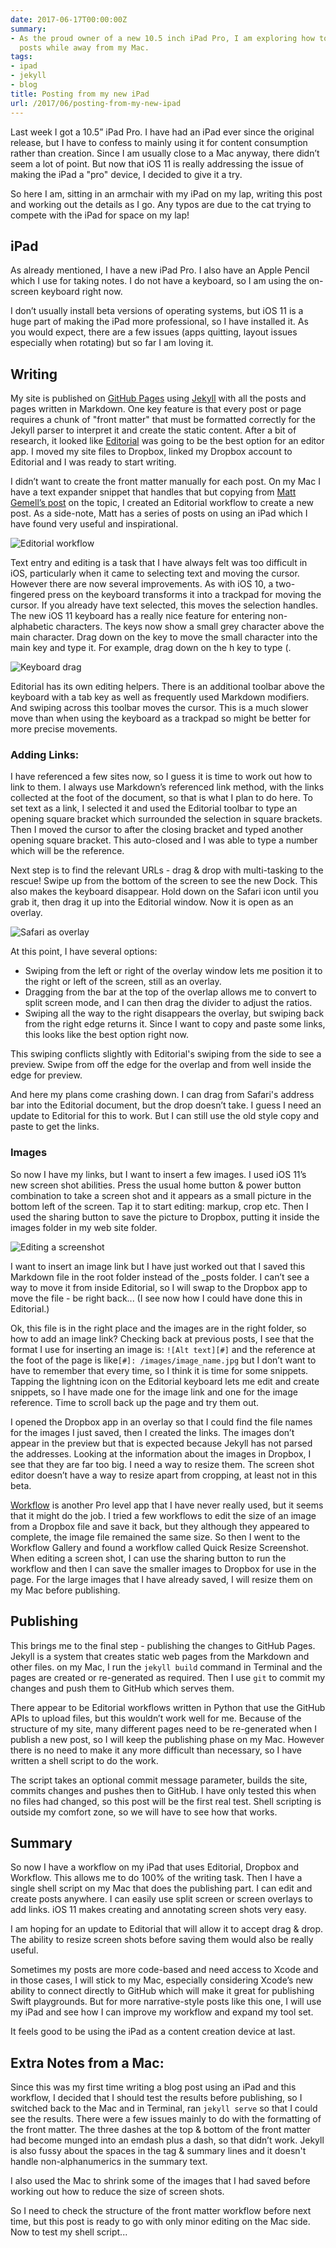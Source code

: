 ```yaml
---
date: 2017-06-17T00:00:00Z
summary:
- As the proud owner of a new 10.5 inch iPad Pro, I am exploring how to create blog
  posts while away from my Mac.
tags:
- ipad
- jekyll
- blog
title: Posting from my new iPad
url: /2017/06/posting-from-my-new-ipad
---
```


Last week I got a 10.5” iPad Pro. I have had an iPad ever since the original
release, but I have to confess to mainly using it for content consumption rather
than creation. Since I am usually close to a Mac anyway, there didn’t seem a lot
of point. But now that iOS 11 is really addressing the issue of making the iPad
a "pro" device, I decided to give it a try.

So here I am, sitting in an armchair with my iPad on my lap, writing this post
and working out the details as I go. Any typos are due to the cat trying to
compete with the iPad for space on my lap!

## iPad

As already mentioned, I have a new iPad Pro. I also have an Apple Pencil which I
use for taking notes. I do not have a keyboard, so I am using the on-screen
keyboard right now.

I don’t usually install beta versions of operating systems, but iOS 11 is a huge
part of making the iPad more professional, so I have installed it. As you would
expect, there are a few issues (apps quitting, layout issues especially when
rotating) but so far I am loving it.

## Writing

My site is published on [GitHub Pages][1] using [Jekyll][2] with all the posts
and pages written in Markdown. One key feature is that every post or page
requires a chunk of "front matter" that must be formatted correctly for the
Jekyll parser to interpret it and create the static content. After a bit of
research, it looked like [Editorial][3] was going to be the best option for an
editor app. I moved my site files to Dropbox, linked my Dropbox account to
Editorial and I was ready to start writing.

I didn’t want to create the front matter manually for each post. On my Mac I
have a text expander snippet that handles that but copying from [Matt Gemell’s
post][4] on the topic, I created an Editorial workflow to create a new post. As
a side-note, Matt has a series of posts on using an iPad which I have found very
useful and inspirational.

![Editorial workflow][6]

Text entry and editing is a task that I have always felt was too difficult in
iOS, particularly when it came to selecting text and moving the cursor. However
there are now several improvements. As with iOS 10, a two-fingered press on the
keyboard transforms it into a trackpad for moving the cursor. If you already
have text selected, this moves the selection handles. The new iOS 11 keyboard
has a really nice feature for entering non-alphabetic characters. The keys now
show a small grey character above the main character. Drag down on the key to
move the small character into the main key and type it. For example, drag down
on the h key to type (.

![Keyboard drag][7]

Editorial has its own editing helpers. There is an additional toolbar above the
keyboard with a tab key as well as frequently used Markdown modifiers. And
swiping across this toolbar moves the cursor. This is a much slower move than
when using the keyboard as a trackpad so might be better for more precise
movements.

### Adding Links:

I have referenced a few sites now, so I guess it is time to work out how to link
to them. I always use Markdown’s referenced link method, with the links
collected at the foot of the document, so that is what I plan to do here. To set
text as a link, I selected it and used the Editorial toolbar to type an opening
square bracket which surrounded the selection in square brackets. Then I moved
the cursor to after the closing bracket and typed another opening square
bracket. This auto-closed and I was able to type a number which will be the
reference.

Next step is to find the relevant URLs - drag & drop with multi-tasking to the
rescue! Swipe up from the bottom of the screen to see the new Dock. This also
makes the keyboard disappear. Hold down on the Safari icon until you grab it,
then drag it up into the Editorial window. Now it is open as an overlay.

![Safari as overlay][5]

At this point, I have several options:

* Swiping from the left or right of the overlay window lets me position it to
  the right or left of the screen, still as an overlay.
* Dragging from the bar at the top of the overlap allows me to convert to split
  screen mode, and I can then drag the divider to adjust the ratios.
* Swiping all the way to the right disappears the overlay, but swiping back from
  the right edge returns it. Since I want to copy and paste some links, this
  looks like the best option right now.

This swiping conflicts slightly with Editorial's swiping from the side to see a
preview. Swipe from off the edge for the overlap and from well inside the edge
for preview.

And here my plans come crashing down. I can drag from Safari's address bar into
the Editorial document, but the drop doesn’t take. I guess I need an update to
Editorial for this to work. But I can still use the old style copy and paste to
get the links.

### Images

So now I have my links, but I want to insert a few images. I used iOS 11’s new
screen shot abilities. Press the usual home button & power button combination to
take a screen shot and it appears as a small picture in the bottom left of the
screen. Tap it to start editing: markup, crop etc. Then I used the sharing
button to save the picture to Dropbox, putting it inside the images folder in my
web site folder.

![Editing a screenshot][9]

I want to insert an image link but I have just worked out that I saved this
Markdown file in the root folder instead of the _posts folder. I can’t see a way
to move it from inside Editorial, so I will swap to the Dropbox app to move the
file - be right back... (I see now how I could have done this in Editorial.)

Ok, this file is in the right place and the images are in the right folder, so
how to add an image link? Checking back at previous posts, I see that the format
I use for inserting an image is: `![Alt text][#]` and the reference at the foot
of the page is like`[#]: /images/image_name.jpg` but I don’t want to have to
remember that every time, so I think it is time for some snippets. Tapping the
lightning icon on the Editorial keyboard lets me edit and create snippets, so I
have made one for the image link and one for the image reference. Time to scroll
back up the page and try them out.

I opened the Dropbox app in an overlay so that I could find the file names for
the images I just saved, then I created the links. The images don’t appear in
the preview but that is expected because Jekyll has not parsed the addresses.
Looking at the information about the images in Dropbox, I see that they are far
too big. I need a way to resize them. The screen shot editor doesn’t have a way
to resize apart from cropping, at least not in this beta.

[Workflow][8] is another Pro level app that I have never really used, but it
seems that it might do the job. I tried a few workflows to edit the size of an
image from a Dropbox file and save it back, but they although they appeared to
complete, the image file remained the same size. So then I went to the Workflow
Gallery and found a workflow called Quick Resize Screenshot. When editing a
screen shot, I can use the sharing button to run the workflow and then I can
save the smaller images to Dropbox for use in the page. For the large images
that I have already saved, I will resize them on my Mac before publishing.

## Publishing

This brings me to the final step - publishing the changes to GitHub Pages.
Jekyll is a system that creates static web pages from the Markdown and other
files. on my Mac, I run the `jekyll build` command in Terminal and the pages are
created or re-generated as required. Then I use `git` to commit my changes and
push them to GitHub which serves them.

There appear to be Editorial workflows written in Python that use the GitHub
APIs to upload files, but this wouldn’t work well for me. Because of the
structure of my site, many different pages need to be re-generated when I
publish a new post, so I will keep the publishing phase on my Mac. However there
is no need to make it any more difficult than necessary, so I have written a
shell script to do the work.

The script takes an optional commit message parameter, builds the site, commits
changes and pushes then to GitHub. I have only tested this when no files had
changed, so this post will be the first real test. Shell scripting is outside my
comfort zone, so we will have to see how that works.

## Summary

So now I have a workflow on my iPad that uses Editorial, Dropbox and Workflow.
This allows me to do 100% of the writing task. Then I have a single shell script
on my Mac that does the publishing part. I can edit and create posts anywhere. I
can easily use split screen or screen overlays to add links. iOS 11 makes
creating and annotating screen shots very easy.

I am hoping for an update to Editorial that will allow it to accept drag & drop.
The ability to resize screen shots before saving them would also be really
useful.

Sometimes my posts are more code-based and need access to Xcode and in those
cases, I will stick to my Mac, especially considering Xcode’s new ability to
connect directly to GitHub which will make it great for publishing Swift
playgrounds. But for more narrative-style posts like this one, I will use my
iPad and see how I can improve my workflow and expand my tool set.

It feels good to be using the iPad as a content creation device at last.

## Extra Notes from a Mac:

Since this was my first time writing a blog post using an iPad and this
workflow, I decided that I should test the results before publishing, so I
switched back to the Mac and in Terminal, ran `jekyll serve` so that I could see
the results. There were a few issues mainly to do with the formatting of the
front matter. The three dashes at the top & bottom of the front matter had
become munged into an emdash plus a dash, so that didn’t work. Jekyll is also
fussy about the spaces in the tag & summary lines and it doesn't handle
non-alphanumerics in the summary text.

I also used the Mac to shrink some of the images that I had saved before working
out how to reduce the size of screen shots.

So I need to check the structure of the front matter workflow before next time,
but this post is ready to go with only minor editing on the Mac side. Now to
test my shell script...

[1]: https://pages.github.com/
[2]: http://jekyllrb.com/
[3]: http://omz-software.com/editorial/
[4]: http://mattgemmell.com/using-the-ipad-for-blogging-with-jekyll/
[5]: /images/safari-overlay.png
[6]: /images/Workflow.jpeg
[7]: /images/keyboard-drag.png
[8]: https://workflow.is/
[9]: /images/screenshot.jpeg
